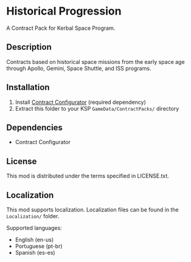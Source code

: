 # Historical Progression

A Contract Pack for Kerbal Space Program.

## Description

Contracts based on historical space missions from the early space age through Apollo, Gemini, Space Shuttle, and ISS programs.

## Installation

1. Install [Contract Configurator](https://forum.kerbalspaceprogram.com/index.php?/topic/91625-contract-configurator/) (required dependency)
2. Extract this folder to your KSP `GameData/ContractPacks/` directory

## Dependencies

- Contract Configurator

## License

This mod is distributed under the terms specified in LICENSE.txt.

## Localization

This mod supports localization. Localization files can be found in the `Localization/` folder.

Supported languages:
- English (en-us)
- Portuguese (pt-br)
- Spanish (es-es)
